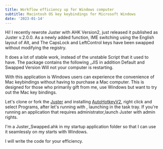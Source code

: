 ```yaml
---
title: Workflow efficiency up for Windows computer
subtitle: Macintosh OS key keybindings for Microsoft Windows
date: '2023-01-14'
---
```


Hi! I recently rewrote Juster with AHK Version2, just released it published as Juster v.2.0.0.
As a newly added function, IME switching using the English layout of Alt, and The CapsLock and LeftControl keys have been swapped without modifying the registry.

It does a lot of stable work, instead of the unstable Script that it used to have.
The package contains the following \_JIS in addition Default and Swapped Version
Will not your computer is restarting.

With this application is Windows users can experience the convenience of Mac keybindings without having to purchase a Mac computer. This is designed for those who primarily gift from me, use Windows but want to try out the Mac key bindings.

Let's clone or fork the [Juster](https://github.com/su-pull/Juster) and installing [AutoHotkeyV2](https://www.autohotkey.com/), right click and select Programs, after let's running with , launching in the task tray.
If you're running an application that requires administrator,launch Juster with admin rights.

I'm a Juster_Swapped.ahk in my startup application folder so that I can use it seamlessly on my starts with Windows.

I will write the code for your efficiency.
